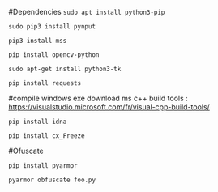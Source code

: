 #Dependencies
`sudo apt install python3-pip`

`sudo pip3 install pynput`

`pip3 install mss`

`pip install opencv-python`

`sudo apt-get install python3-tk`

`pip install requests`

#compile windows exe
download ms c++ build tools : https://visualstudio.microsoft.com/fr/visual-cpp-build-tools/

`pip install idna`

`pip install cx_Freeze`

#Ofuscate

`pip install pyarmor`

`pyarmor obfuscate foo.py`
